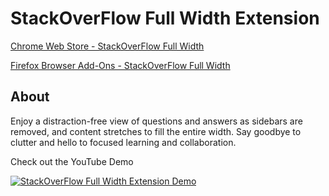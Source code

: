 # StackOverFlow Full Width Extension

[Chrome Web Store - StackOverFlow Full Width](https://chrome.google.com/webstore/detail/stackoverflow-full-width/mmeheobdnoabakgjidkdfichkpmhdkka/related?hl=en&authuser=0)

[Firefox Browser Add-Ons - StackOverFlow Full Width](https://addons.mozilla.org/en-US/firefox/addon/stackoverflow-full-width/)

## About
Enjoy a distraction-free view of questions and answers as sidebars are removed, and content stretches to fill the entire width. Say goodbye to clutter and hello to focused learning and collaboration. 

Check out the YouTube Demo

[![StackOverFlow Full Width Extension Demo](https://img.youtube.com/vi/IMEawphbVa8/0.jpg)](https://www.youtube.com/watch?v=IMEawphbVa8)